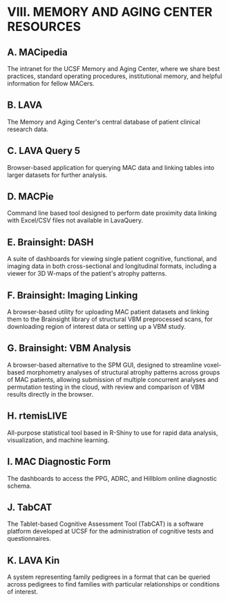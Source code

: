 # VIII. MEMORY AND AGING CENTER RESOURCES

## A. MACipedia
The intranet for the UCSF Memory and Aging Center, where we share best practices, standard operating procedures, institutional memory, and helpful information for fellow MACers.

## B. LAVA
The Memory and Aging Center's central database of patient clinical research data.

## C. LAVA Query 5
Browser-based application for querying MAC data and linking tables into larger datasets for further analysis.

## D. MACPie
Command line based tool designed to perform date proximity data linking with Excel/CSV files not available in LavaQuery.

## E. Brainsight: DASH
A suite of dashboards for viewing single patient cognitive, functional, and imaging data in both cross-sectional and longitudinal formats, including a viewer for 3D W-maps of the patient's atrophy patterns.

## F. Brainsight: Imaging Linking
A browser-based utility for uploading MAC patient datasets and linking them to the Brainsight library of structural VBM preprocessed scans, for downloading region of interest data or setting up a VBM study.

## G. Brainsight: VBM Analysis
A browser-based alternative to the SPM GUI, designed to streamline voxel-based morphometry analyses of structural atrophy patterns across groups of MAC patients, allowing submission of multiple concurrent analyses and permutation testing in the cloud, with review and comparison of VBM results directly in the browser.

## H. rtemisLIVE
All-purpose statistical tool based in R-Shiny to use for rapid data analysis, visualization, and machine learning.

## I. MAC Diagnostic Form
The dashboards to access the PPG, ADRC, and Hillblom online diagnostic schema.

## J. TabCAT
The Tablet-based Cognitive Assessment Tool (TabCAT) is a software platform developed at UCSF for the administration of cognitive tests and questionnaires.

## K. LAVA Kin
A system representing family pedigrees in a format that can be queried across pedigrees to find families with particular relationships or conditions of interest.
